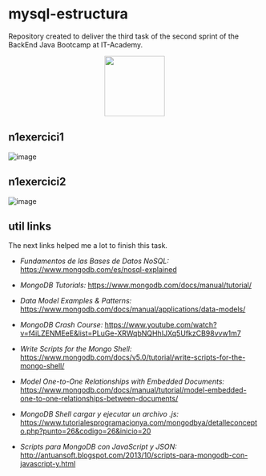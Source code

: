 # mysql-estructura

Repository created to deliver the third task of the second sprint of the BackEnd Java Bootcamp at IT-Academy.
<p align="center">
<img src=https://user-images.githubusercontent.com/72571435/179958350-c8db27b9-ada1-45d3-8ab4-6f2dcd31eb30.png width="120" height="120" />
</p>


## n1exercici1
![image](https://user-images.githubusercontent.com/72571435/189361880-d53a1f68-1765-4709-b1aa-f9fced6d6922.png)

## n1exercici2

![image](https://user-images.githubusercontent.com/72571435/188220159-af1e81dc-c1c0-4588-9c4a-20db3f1a96d2.png)


## util links

The next links helped me a lot to finish this task.

- *Fundamentos de las Bases de Datos NoSQL:* https://www.mongodb.com/es/nosql-explained

- *MongoDB Tutorials:* https://www.mongodb.com/docs/manual/tutorial/

- *Data Model Examples & Patterns:* https://www.mongodb.com/docs/manual/applications/data-models/

- *MongoDB Crash Course:* https://www.youtube.com/watch?v=f4iLZENMEeE&list=PLuGe-XRWqbNQHhIJXq5UfkzCB98vvw1m7

- *Write Scripts for the Mongo Shell:* https://www.mongodb.com/docs/v5.0/tutorial/write-scripts-for-the-mongo-shell/

- *Model One-to-One Relationships with Embedded Documents:* https://www.mongodb.com/docs/manual/tutorial/model-embedded-one-to-one-relationships-between-documents/

- *MongoDB Shell cargar y ejecutar un archivo .js:* https://www.tutorialesprogramacionya.com/mongodbya/detalleconcepto.php?punto=26&codigo=26&inicio=20

- *Scripts para MongoDB con JavaScript y JSON:* http://antuansoft.blogspot.com/2013/10/scripts-para-mongodb-con-javascript-y.html